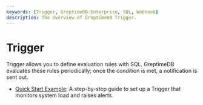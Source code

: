 ```yaml
---
keywords: [Trigger, GreptimeDB Enterprise, SQL, Webhook]
description: The overview of GreptimeDB Trigger.
---
```


# Trigger

Trigger allows you to define evaluation rules with SQL.
GreptimeDB evaluates these rules periodically; once the condition is met, a
notification is sent out.

- [Quick Start Example](./quick-start.md): A step-by-step guide to set up a
Trigger that monitors system load and raises alerts.
